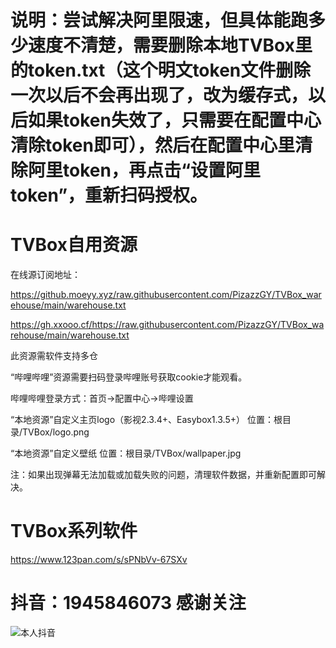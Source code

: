 # 说明：尝试解决阿里限速，但具体能跑多少速度不清楚，需要删除本地TVBox里的token.txt（这个明文token文件删除一次以后不会再出现了，改为缓存式，以后如果token失效了，只需要在配置中心清除token即可），然后在配置中心里清除阿里token，再点击“设置阿里token”，重新扫码授权。

# TVBox自用资源

在线源订阅地址：

https://github.moeyy.xyz/raw.githubusercontent.com/PizazzGY/TVBox_warehouse/main/warehouse.txt

https://gh.xxooo.cf/https://raw.githubusercontent.com/PizazzGY/TVBox_warehouse/main/warehouse.txt

此资源需软件支持多仓

“哔哩哔哩”资源需要扫码登录哔哩账号获取cookie才能观看。

哔哩哔哩登录方式：首页→配置中心→哔哩设置

“本地资源”自定义主页logo（影视2.3.4+、Easybox1.3.5+）
位置：根目录/TVBox/logo.png

“本地资源”自定义壁纸
位置：根目录/TVBox/wallpaper.jpg

注：如果出现弹幕无法加载或加载失败的问题，清理软件数据，并重新配置即可解决。

# TVBox系列软件

https://www.123pan.com/s/sPNbVv-67SXv

# 抖音：1945846073   感谢关注

![本人抖音](https://github.com/PizazzGY/TVBox_warehouse/assets/78096245/606c5ee7-5d1d-4bc6-9daf-de56c568f4ed)
